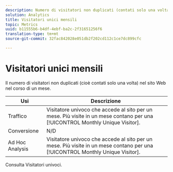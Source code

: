 ```yaml
---
description: Numero di visitatori non duplicati (contati solo una volta) nel sito Web nel corso di un mese.
solution: Analytics
title: Visitatori unici mensili
topic: Metrics
uuid: b11555b6-b4df-4ebf-ba2c-2f31651256f6
translation-type: tm+mt
source-git-commit: 32fac842028e051db2f202cd112c1ce7dc899cfc

---
```



# Visitatori unici mensili

Il numero di visitatori non duplicati (cioè contati solo una volta) nel sito Web nel corso di un mese.

| Usi | Descrizione |
|---|---|
| Traffico | Visitatore univoco che accede al sito per un mese. Più visite in un mese contano per una [!UICONTROL Monthly Unique Visitor]. |
| Conversione | N/D |
| Ad Hoc Analysis | Visitatore univoco che accede al sito per un mese. Più visite in un mese contano per una [!UICONTROL Monthly Unique Visitor]. |

Consulta Visitatori [](/help/components/c-variables/c-metrics/metrics-unique-visitors.md)univoci.
